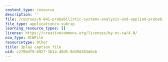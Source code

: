 ```yaml
---
content_type: resource
description: ''
file: /courses/6-041-probabilistic-systems-analysis-and-applied-probability-fall-2010/c270bdf969273b1a48d59d49d383ddc6_XsYXACeIklU.srt
file_type: application/x-subrip
learning_resource_types: []
license: https://creativecommons.org/licenses/by-nc-sa/4.0/
ocw_type: OCWFile
resourcetype: Other
title: 3play caption file
uid: c270bdf9-6927-3b1a-48d5-9d49d383ddc6
---
```

